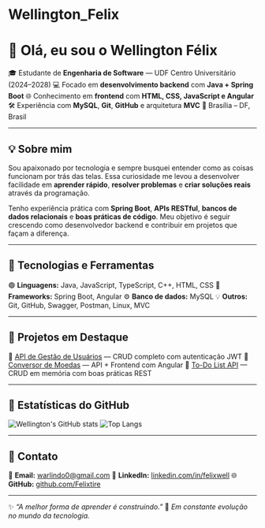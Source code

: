 # Wellington_Felix
# 👋 Olá, eu sou o Wellington Félix

🎓 Estudante de **Engenharia de Software** — UDF Centro Universitário (2024–2028)
💻 Focado em **desenvolvimento backend** com **Java + Spring Boot**
🌐 Conhecimento em **frontend** com **HTML, CSS, JavaScript e Angular**
🛠️ Experiência com **MySQL**, **Git**, **GitHub** e arquitetura **MVC**
📍 Brasília – DF, Brasil

---

## 💡 Sobre mim

Sou apaixonado por tecnologia e sempre busquei entender como as coisas funcionam por trás das telas.
Essa curiosidade me levou a desenvolver facilidade em **aprender rápido**, **resolver problemas** e **criar soluções reais** através da programação.

Tenho experiência prática com **Spring Boot**, **APIs RESTful**, **bancos de dados relacionais** e **boas práticas de código**.
Meu objetivo é seguir crescendo como desenvolvedor backend e contribuir em projetos que façam a diferença.

---

## 🧰 Tecnologias e Ferramentas

🟢 **Linguagens:** Java, JavaScript, TypeScript, C++, HTML, CSS
🧩 **Frameworks:** Spring Boot, Angular
⚙️ **Banco de dados:** MySQL
💡 **Outros:** Git, GitHub, Swagger, Postman, Linux, MVC

---

## 🚀 Projetos em Destaque

🔹 [API de Gestão de Usuários](https://github.com/Felixtire/apiGestao) — CRUD completo com autenticação JWT
🔹 [Conversor de Moedas](https://github.com/Felixtire/conversor-moedas) — API + Frontend com Angular
🔹 [To-Do List API](https://github.com/Felixtire/todolist-api) — CRUD em memória com boas práticas REST

---

## 🧩 Estatísticas do GitHub

![Wellington's GitHub stats](https://github-readme-stats.vercel.app/api?username=Felixtire\&show_icons=true\&theme=tokyonight)
![Top Langs](https://github-readme-stats.vercel.app/api/top-langs/?username=Felixtire\&layout=compact\&theme=tokyonight)

---

## 💬 Contato

📧 **Email:** [warlindo0@gmail.com](mailto:warlindo0@gmail.com)
💼 **LinkedIn:** [linkedin.com/in/felixwell](https://linkedin.com/in/felixwell)
🌐 **GitHub:** [github.com/Felixtire](https://github.com/Felixtire)

---

✨ *“A melhor forma de aprender é construindo.”*
🚀 *Em constante evolução no mundo da tecnologia.*
